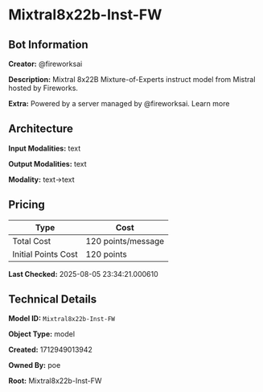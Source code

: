 # Mixtral8x22b-Inst-FW

## Bot Information

**Creator:** @fireworksai

**Description:** Mixtral 8x22B Mixture-of-Experts instruct model from Mistral hosted by Fireworks.

**Extra:** Powered by a server managed by @fireworksai. Learn more


## Architecture

**Input Modalities:** text

**Output Modalities:** text

**Modality:** text->text


## Pricing

| Type | Cost |
|------|------|
| Total Cost | 120 points/message |
| Initial Points Cost | 120 points |

**Last Checked:** 2025-08-05 23:34:21.000610


## Technical Details

**Model ID:** `Mixtral8x22b-Inst-FW`

**Object Type:** model

**Created:** 1712949013942

**Owned By:** poe

**Root:** Mixtral8x22b-Inst-FW
